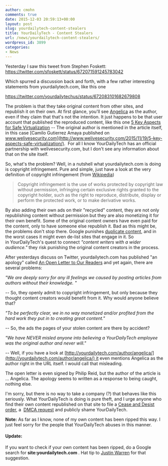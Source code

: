 ```yaml
---
author: cmohn
comments: true
date: 2015-12-03 20:59:13+00:00
layout: post
slug: yourdailytech-content-stealers
title: YourDailyTech - Content Stealers
url: /news/yourdailytech-content-stealers/
wordpress_id: 3899
categories:
- News
---
```


Yesterday I saw this tweet from Stephen Foskett:
https://twitter.com/sfoskett/status/672071591245783042

Which spurred a discussion back and forth, with a few rather interesting statements from yourdailytech.com, like this one

https://twitter.com/yourdailytechus/status/672083101682679808

The problem is that they take original content from other sites, and republish it on their own. At first glance, you'll see [Angelica](http://yourdailytech.com/author/angelica/) as the author, even if they claim that that's not the intention. It just happens to be that user account that published the reproduced content, like this one [5 Key Aspects for Safe Virtualization](http://yourdailytech.com/2015/12/01/5-key-aspects-for-safe-virtualization/) -- The original author is mentioned in the article itself, in this case [Camilo Gutierrez Amaya published on www.welivesecurity.com](http://www.welivesecurity.com/2015/11/19/5-key-aspects-safe-virtualization/).  For all I know YourDailyTech has an official partnership with welivesecurity.com, but I don't see any information about that on the site itself.

So, what's the problem? Well, in a nutshell what yourdailytech.com is doing is copyright infringement. Pure and simple, just have a look at the very definition of copyright infringement (from [Wikipedia](https://en.wikipedia.org/wiki/Copyright_infringement))



<blockquote>Copyright infringement is the use of works protected by copyright law without permission, infringing certain exclusive rights granted to the copyright holder, such as the right to reproduce, distribute, display or perform the protected work, or to make derivative works.</blockquote>



By also adding their own ads on their "recycled" content, they are not only republishing content without permission but they are also monetizing it for their own benefit. Some of the original content owners have even paid for the content, only to have someone else republish it. Bad as this might be, the problems don't stop there. Google punishes [duplicate content](https://support.google.com/webmasters/answer/66359?hl=en), and in the worst cases it might even de-list sites that engage in it. So in YourDailyTech's quest to connect _"content writers with a wider audience."_ they risk punishing the original content creators in the process.

After yesterdays discuss on Twitter, yourdailytech.com has published "an apology" called [An Open Letter to Our Readers](http://yourdailytech.com/2015/12/03/an-open-letter-to-our-readers/) and yet again, there are several problems:

_"We are deeply sorry for any ill feelings we caused by posting articles from authors without their knowledge. "_

-- So, they openly admit to copyright infringement, but only because they thought content creators would benefit from it. Why would anyone believe that?

_"To be perfectly clear, we in no way monetized and/or profited from the hard work they put in to creating great content."_

-- So, the ads the pages of your stolen content are there by accident?

_"We have NEVER misled anyone into believing a YourDailyTech employee was the original author and never will."_

-- Well, if you have a look at [http://yourdailytech.com/author/angelica/](http://yourdailytech.com/author/angelica/) it even mentions Angelica as the author right in the URL itself. I would call that misleading.

The open letter is even signed by Philip Reid, but the author of the article is ... Angelica. The apology seems to written as a response to being caught, nothing else.

I'm sorry, but there is no way to take a company (?) that behaves like this seriously. What YourDailyTech is doing is pure theft, and I urge anyone who find their own content republished on that site to file a [Cease and Desist order](https://www.plagiarismtoday.com/stock-letters/), a  [DMCA request](https://support.google.com/legal/answer/1120734) and publicly shame YourDailyTech.

**Note:** As far as I know, none of my own content has been ripped this way. I just feel sorry for the people that YourDailyTech abuses in this manner.



#### Update:



If you want to check if your own content has been ripped, do a Google search for **site:yourdailytech.com <your name>**. Hat tip to [Justin Warren](https://twitter.com/jpwarren/status/672538448092246016) for that suggestion.
